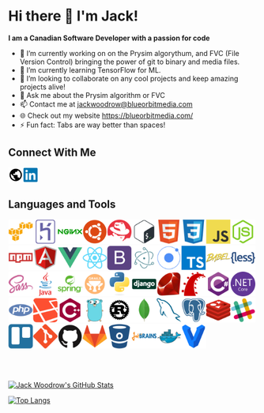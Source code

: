 # Hi there 👋 I'm Jack!

**I am a Canadian Software Developer with a passion for code**

- 🔭 I’m currently working on on the Prysim algorythum, and FVC (File Version Control) bringing the power of git to binary and media files.
- 🌱 I’m currently learning TensorFlow for ML.
- 👯 I’m looking to collaborate on any cool projects and keep amazing projects alive!
- 💬 Ask me about the Prysim algorithm or FVC
- 📫 Contact me at <a href = "mailto: jackwoodrow@blueorbitmedia.com">jackwoodrow@blueorbitmedia.com</a>
- 🌐 Check out my website <a href = "https://blueorbitmedia.com/">https://blueorbitmedia.com/</a>
- ⚡ Fun fact: Tabs are way better than spaces!

## Connect With Me

[<img align="left" src="https://raw.githubusercontent.com/jwoodrow99/jwoodrow99/main/devicon/earth/earth.svg" alt="Linked In" width="30">](https://jackwoodrow.com)

[<img src="https://raw.githubusercontent.com/jwoodrow99/jwoodrow99/main/devicon/linkedin/linkedin-original.svg" alt="Linked In" width="30">](https://www.linkedin.com/in/jack-woodrow-6a5b87178)

## Languages and Tools

<img src="https://raw.githubusercontent.com/jwoodrow99/jwoodrow99/main/devicon/amazonwebservices/amazonwebservices-original.svg" alt="AWS" width="50"><img src="https://raw.githubusercontent.com/jwoodrow99/jwoodrow99/main/devicon/heroku/heroku-original.svg" alt="Heroku" width="50"><img src="https://raw.githubusercontent.com/jwoodrow99/jwoodrow99/main/devicon/nginx/nginx-original.svg" alt="Nginx" width="50"><img src="https://raw.githubusercontent.com/jwoodrow99/jwoodrow99/main/devicon/ubuntu/ubuntu-plain.svg" alt="Ubuntu" width="50"><img src="https://raw.githubusercontent.com/jwoodrow99/jwoodrow99/main/devicon/redhat/redhat-plain.svg" alt="RedHat" width="50"><img src="https://raw.githubusercontent.com/jwoodrow99/jwoodrow99/main/devicon/bash/bash-original.svg" alt="Bash" width="50"><img src="https://raw.githubusercontent.com/jwoodrow99/jwoodrow99/main/devicon/html5/html5-original.svg" alt="HTML 5" width="50"><img src="https://raw.githubusercontent.com/jwoodrow99/jwoodrow99/main/devicon/css3/css3-original.svg" alt="CSS3" width="50"><img src="https://raw.githubusercontent.com/jwoodrow99/jwoodrow99/main/devicon/javascript/javascript-original.svg" alt="JavaScript" width="50"><img src="https://raw.githubusercontent.com/jwoodrow99/jwoodrow99/main/devicon/nodejs/nodejs-original.svg" alt="NodeJS" width="50"><img src="https://raw.githubusercontent.com/jwoodrow99/jwoodrow99/main/devicon/npm/npm-original-wordmark.svg" alt="NPM" width="50"><img src="https://raw.githubusercontent.com/jwoodrow99/jwoodrow99/main/devicon/angularjs/angularjs-original.svg" alt="Angular" width="50"><img src="https://raw.githubusercontent.com/jwoodrow99/jwoodrow99/main/devicon/vuejs/vuejs-original.svg" alt="VueJS" width="50"><img src="https://raw.githubusercontent.com/jwoodrow99/jwoodrow99/main/devicon/react/react-original.svg" alt="React" width="50"><img src="https://raw.githubusercontent.com/jwoodrow99/jwoodrow99/main/devicon/bootstrap/bootstrap-plain.svg" alt="Bootstrap" width="50"><img src="https://raw.githubusercontent.com/jwoodrow99/jwoodrow99/main/devicon/electron/electron-original.svg" alt="Electron" width="50"><img src="https://raw.githubusercontent.com/jwoodrow99/jwoodrow99/main/devicon/ionic/ionic-original.svg" alt="ionic" width="50"><img src="https://raw.githubusercontent.com/jwoodrow99/jwoodrow99/main/devicon/typescript/typescript-original.svg" alt="TypeScript" width="50"><img src="https://raw.githubusercontent.com/jwoodrow99/jwoodrow99/main/devicon/babel/babel-original.svg" alt="Babel" width="50"><img src="https://raw.githubusercontent.com/jwoodrow99/jwoodrow99/main/devicon/less/less-plain-wordmark.svg" alt="Less" width="50"><img src="https://raw.githubusercontent.com/jwoodrow99/jwoodrow99/main/devicon/sass/sass-original.svg" alt="SASS" width="50"><img src="https://raw.githubusercontent.com/jwoodrow99/jwoodrow99/main/devicon/java/java-original-wordmark.svg" alt="Java" width="50"><img src="https://raw.githubusercontent.com/jwoodrow99/jwoodrow99/main/devicon/spring/spring-original-wordmark.svg" alt="Spring" width="50"><img src="https://raw.githubusercontent.com/jwoodrow99/jwoodrow99/main/devicon/grails/grails-original.svg" alt="Grails" width="50"><img src="https://raw.githubusercontent.com/jwoodrow99/jwoodrow99/main/devicon/python/python-original.svg" alt="Python" width="50"><img src="https://raw.githubusercontent.com/jwoodrow99/jwoodrow99/main/devicon/django/django-original.svg" alt="Django" width="50"><img src="https://raw.githubusercontent.com/jwoodrow99/jwoodrow99/main/devicon/ruby/ruby-original.svg" alt="Ruby" width="50"><img src="https://raw.githubusercontent.com/jwoodrow99/jwoodrow99/main/devicon/rails/rails-plain.svg" alt="Rails" width="50"><img src="https://raw.githubusercontent.com/jwoodrow99/jwoodrow99/main/devicon/csharp/csharp-original.svg" alt="C#" width="50"><img src="https://raw.githubusercontent.com/jwoodrow99/jwoodrow99/main/devicon/dotnetcore/dotnetcore-original.svg" alt="NET" width="50"><img src="https://raw.githubusercontent.com/jwoodrow99/jwoodrow99/main/devicon/php/php-plain.svg" alt="PHP" width="50"><img src="https://raw.githubusercontent.com/jwoodrow99/jwoodrow99/main/devicon/laravel/laravel-plain.svg" alt="Laravel" width="50"><img src="https://raw.githubusercontent.com/jwoodrow99/jwoodrow99/main/devicon/cplusplus/cplusplus-plain.svg" alt="C Plus Plus" width="50"><img src="https://raw.githubusercontent.com/jwoodrow99/jwoodrow99/main/devicon/go/go-original.svg" alt="Go" width="50"><img src="https://raw.githubusercontent.com/jwoodrow99/jwoodrow99/main/devicon/rust/rust-plain.svg" alt="Rust" width="50"><img src="https://raw.githubusercontent.com/jwoodrow99/jwoodrow99/main/devicon/mongodb/mongodb-original.svg" alt="MongoDB" width="50"><img src="https://raw.githubusercontent.com/jwoodrow99/jwoodrow99/main/devicon/mysql/mysql-original.svg" alt="MySQL" width="50"><img src="https://raw.githubusercontent.com/jwoodrow99/jwoodrow99/main/devicon/postgresql/postgresql-plain.svg" alt="PostgreSQL" width="50"><img src="https://raw.githubusercontent.com/jwoodrow99/jwoodrow99/main/devicon/redis/redis-original.svg" alt="Redis" width="50"><img src="https://raw.githubusercontent.com/jwoodrow99/jwoodrow99/main/devicon/slack/slack-original.svg" alt="Slack" width="50"><img src="https://raw.githubusercontent.com/jwoodrow99/jwoodrow99/main/devicon/trello/trello-plain.svg" alt="Trello" width="50"><img src="https://raw.githubusercontent.com/jwoodrow99/jwoodrow99/main/devicon/git/git-original.svg" alt="GIT" width="50"><img src="https://raw.githubusercontent.com/jwoodrow99/jwoodrow99/main/devicon/github/github-original.svg" alt="GitHub" width="50"><img src="https://raw.githubusercontent.com/jwoodrow99/jwoodrow99/main/devicon/gitlab/gitlab-original.svg" alt="GitLab" width="50"><img src="https://raw.githubusercontent.com/jwoodrow99/jwoodrow99/main/devicon/bitbucket/bitbucket-original.svg" alt="BitBucket" width="50"><img src="https://raw.githubusercontent.com/jwoodrow99/jwoodrow99/main/devicon/jetbrains/jetbrains-original.svg" alt="JetBrains" width="50"><img src="https://raw.githubusercontent.com/jwoodrow99/jwoodrow99/main/devicon/docker/docker-original.svg" alt="Docker" width="50"><img src="https://raw.githubusercontent.com/jwoodrow99/jwoodrow99/main/devicon/vagrant/vagrant-original.svg" alt="Vagrant" width="50">

<br><br>

[![Jack Woodrow's GitHub Stats](https://github-readme-stats.vercel.app/api?username=jwoodrow99&hide_border=true&show_icons=true)](https://github.com/jwoodrow99)

[![Top Langs](https://github-readme-stats.vercel.app/api/top-langs/?username=jwoodrow99&hide_border=true)](https://github.com/jwoodrow99?tab=repositories)
